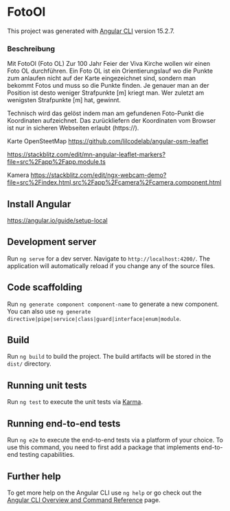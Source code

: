 # FotoOl

This project was generated with [Angular CLI](https://github.com/angular/angular-cli) version 15.2.7.
### Beschreibung 
Mit FotoOl (Foto OL) 
Zur 100 Jahr Feier der Viva Kirche wollen wir einen Foto OL durchführen. Ein Foto OL ist ein Orientierungslauf wo die Punkte zum anlaufen nicht auf der Karte eingezeichnet sind, sondern man bekommt Fotos und muss so die Punkte finden. Je genauer man an der Position ist desto weniger Strafpunkte [m] kriegt man. Wer zuletzt am wenigsten Strafpunkte [m] hat, gewinnt.

Technisch wird das gelöst indem man am gefundenen Foto-Punkt die Koordinaten aufzeichnet.
Das zurückliefern der Koordinaten vom Browser ist nur in sicheren Webseiten erlaubt (https://).

Karte OpenSteetMap
https://github.com/lilcodelab/angular-osm-leaflet

https://stackblitz.com/edit/mn-angular-leaflet-markers?file=src%2Fapp%2Fapp.module.ts

Kamera https://stackblitz.com/edit/ngx-webcam-demo?file=src%2Findex.html,src%2Fapp%2Fcamera%2Fcamera.component.html

## Install Angular
https://angular.io/guide/setup-local

## Development server

Run `ng serve` for a dev server. Navigate to `http://localhost:4200/`. The application will automatically reload if you change any of the source files.

## Code scaffolding

Run `ng generate component component-name` to generate a new component. You can also use `ng generate directive|pipe|service|class|guard|interface|enum|module`.

## Build

Run `ng build` to build the project. The build artifacts will be stored in the `dist/` directory.

## Running unit tests

Run `ng test` to execute the unit tests via [Karma](https://karma-runner.github.io).

## Running end-to-end tests

Run `ng e2e` to execute the end-to-end tests via a platform of your choice. To use this command, you need to first add a package that implements end-to-end testing capabilities.

## Further help

To get more help on the Angular CLI use `ng help` or go check out the [Angular CLI Overview and Command Reference](https://angular.io/cli) page.
